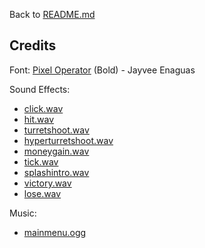 Back to [README.md](README.md)

## Credits
Font: [Pixel Operator](https://www.dafont.com/pixel-operator.font) (Bold) - Jayvee Enaguas <br>

Sound Effects:
 - [click.wav](https://freesound.org/people/BiORNADE/sounds/735803/) <br>
 - [hit.wav](https://freesound.org/people/DmitryKutin0/sounds/806263/) <br>
 - [turretshoot.wav](https://freesound.org/people/eardeer/sounds/402009/) <br>
 - [hyperturretshoot.wav](https://freesound.org/people/hotpin7/sounds/819269/) <br>
 - [moneygain.wav](https://freesound.org/people/LittleRobotSoundFactory/sounds/276106/) <br>
 - [tick.wav](https://freesound.org/people/KorgMS2000B/sounds/54406/) <br>
 - [splashintro.wav](https://freesound.org/people/nikerk/sounds/764513/) <br>
 - [victory.wav](https://www.youtube.com/watch?v=wO9q4H49cGA) <br>
 - [lose.wav](https://www.youtube.com/watch?v=CQeezCdF4mk) <br>
 
Music:
 - [mainmenu.ogg](https://freesound.org/people/Xythe/sounds/516912/) <br>
